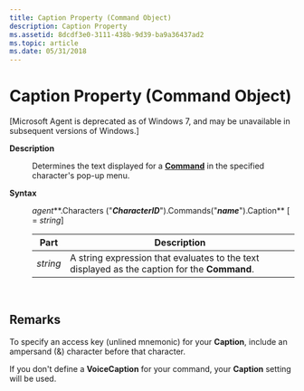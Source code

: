 ```yaml
---
title: Caption Property (Command Object)
description: Caption Property
ms.assetid: 8dcdf3e0-3111-438b-9d39-ba9a36437ad2
ms.topic: article
ms.date: 05/31/2018
---
```


# Caption Property (Command Object)

\[Microsoft Agent is deprecated as of Windows 7, and may be unavailable in subsequent versions of Windows.\]

<dl> <dt>

<span id="Description"></span><span id="description"></span><span id="DESCRIPTION"></span>**Description**
</dt> <dd>

Determines the text displayed for a [**Command**](/windows/desktop/lwef/the-command-object) in the specified character's pop-up menu.

</dd> <dt>

<span id="Syntax"></span><span id="syntax"></span><span id="SYNTAX"></span>**Syntax**
</dt> <dd>

*agent***.Characters ("***CharacterID***").Commands("***name***").Caption** \[ = *string*\]



| Part     | Description                                                                                  |
|----------|----------------------------------------------------------------------------------------------|
| *string* | A string expression that evaluates to the text displayed as the caption for the **Command**. |



 

</dd> </dl>

## Remarks

To specify an access key (unlined mnemonic) for your **Caption**, include an ampersand (&) character before that character.

If you don't define a **VoiceCaption** for your command, your **Caption** setting will be used.

 

 

